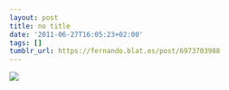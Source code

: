 ```yaml
---
layout: post
title: no title
date: '2011-06-27T16:05:23+02:00'
tags: []
tumblr_url: https://fernando.blat.es/post/6973703988
---
```

 ![](/tumblr_files/tumblr_lngcgzq9jV1qz4y16o1_640.jpg)  
